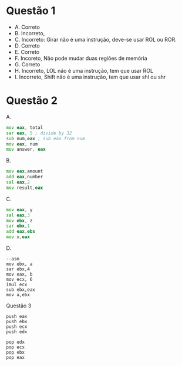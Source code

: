 # Questão 1
* A. Correto
* B. Incorreto,
* C. Incorreto: Girar não é uma instrução, deve-se usar ROL ou ROR.
* D. Correto
* E. Correto
* F. Incoreto, Não pode mudar duas regiões de memória
* G. Correto
* H. Incorreto, LOL não é uma instrução, tem que usar ROL
* I. Incorreto, Shift não é uma instrução, tem que usar shl ou shr
# Questão 2
A.
```asm
mov eax, total
sar eax, 5 ; divide by 32
sub num,eax ; sub eax from num
mov eax, num
mov answer, eax
```
B.
```asm
mov eax,amount
add eax,number
sal eax,2 
mov result,eax 
```
C.
```asm
mov eax, y
sal eax,3 
mov ebx, z
sar ebx,1
add eax,ebx
mov x,eax
```
D.
```
--asm
mov ebx, a
sar ebx,4
mov eax, b
mov ecx, 6
imul ecx 
sub ebx,eax
mov a,ebx
```
Questão 3
```
push eax
push ebx
push ecx
push edx

pop edx
pop ecx
pop ebx
pop eax
```
